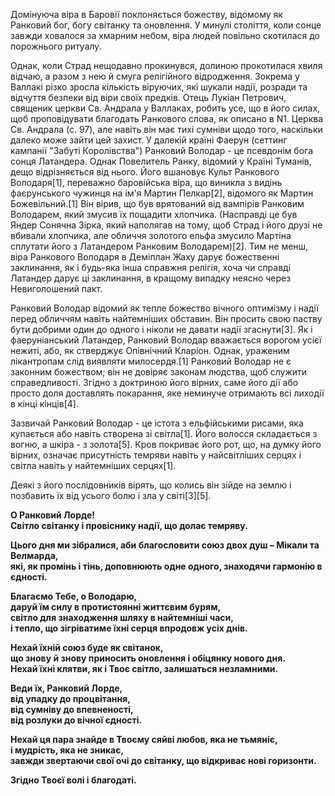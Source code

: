 Домінуюча віра в Баровії поклоняється божеству, відомому як Ранковий бог, богу світанку та оновлення. У минулі століття, коли сонце завжди ховалося за хмарним небом, віра людей повільно скотилася до порожнього ритуалу.

Однак, коли Страд нещодавно прокинувся, долиною прокотилася хвиля відчаю, а разом з нею й смуга релігійного відродження. Зокрема у Валлакі різко зросла кількість віруючих, які шукали надії, розради та відчуття безпеки від віри своїх предків. Отець Лукіан Петрович, священик церкви Св. Андрала у Валлаках, робить усе, що в його силах, щоб проповідувати благодать Ранкового слова, як описано в N1. Церква Св. Андрала (с. 97), але навіть він має тихі сумніви щодо того, наскільки далеко може зайти цей захист.
У далекій країні Фаерун (сеттинг кампанії "Забуті Королівства") Ранковий Володар - це псевдонім бога сонця Латандера. Однак Повелитель Ранку, відомий у Країні Туманів, дещо відрізняється від нього. Його вшановує Культ Ранкового Володаря[1], переважно баровійська віра, що виникла з видінь фаєрунського чужинця на ім'я Мартин Пелкар[2], відомого як Мартин Божевільний.[1] Він вірив, що був врятований від вампірів Ранковим Володарем, який змусив їх пощадити хлопчика. (Насправді це був Яндер Сонячна Зірка, який наполягав на тому, щоб Страд і його друзі не вбивали хлопчика, але обличчя золотого ельфа змусило Мартіна сплутати його з Латандером Ранковим Володарем)[2]. Тим не менш, віра Ранкового Володаря в Деміплан Жаху дарує божественні заклинання, як і будь-яка інша справжня релігія, хоча чи справді Латандер дарує ці заклинання, в кращому випадку неясно через Невиголошений пакт.


Ранковий Володар відомий як тепле божество вічного оптимізму і надії перед обличчям навіть найтемніших обставин. Він просить свою паству бути добрими один до одного і ніколи не давати надії згаснути[3]. Як і фаеруніанський Латандер, Ранковий Володар вважається ворогом усієї нежиті, або, як стверджує Опівнічний Кларіон. Однак, ураженим лікантропам слід виявляти милосердя.[1] Ранковий Володар не є законним божеством; він не довіряє законам людства, щоб служити справедливості. Згідно з доктриною його вірних, саме його дії або просто доля доставлять покарання, яке неминуче отримають всі лиходії в кінці кінців[4].


Зазвичай Ранковий Володар - це істота з ельфійськими рисами, яка купається або навіть створена зі світла[1]. Його волосся складається з вогню, а шкіра - з золота[5]. Кров покриває його рот, що, на думку його вірних, означає присутність темряви навіть у найсвітліших серцях і світла навіть у найтемніших серцях[1].

Деякі з його послідовників вірять, що колись він зійде на землю і позбавить їх від усього болю і зла у світі[3][5].

**О Ранковий Лорде!**  
**Світло світанку і провіснику надії, що долає темряву.**

**Цього дня ми зібралися, аби благословити союз двох душ – Мікали та Велмарда,**  
**які, як промінь і тінь, доповнюють одне одного, знаходячи гармонію в єдності.**

**Благаємо Тебе, о Володарю,**  
**даруй їм силу в протистоянні життєвим бурям,**  
**світло для знаходження шляху в найтемніші часи,**  
**і тепло, що зігріватиме їхні серця впродовж усіх днів.**

**Нехай їхній союз буде як світанок,**  
**що знову й знову приносить оновлення і обіцянку нового дня.**  
**Нехай їхні клятви, як і Твоє світло, залишаться незламними.**

**Веди їх, Ранковий Лорде,**  
**від упадку до процвітання,**  
**від сумніву до впевненості,**  
**від розлуки до вічної єдності.**

**Нехай ця пара знайде в Твоєму сяйві любов, яка не тьмяніє,**  
**і мудрість, яка не зникає,**  
**завжди звертаючи свої очі до світанку, що відкриває нові горизонти.**

**Згідно Твоєї волі і благодаті.**